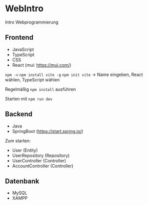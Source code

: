 # WebIntro
Intro Webprogrammierung

## Frontend
- JavaScript
- TypeScript
- CSS
- React (mui: https://mui.com/)

`npm -v`
`npm install vite -g`
`npm init vite` -> Name eingeben, React wählen, TypeScript wählen

Regelmäßig `npm install` ausführen

Starten mit `npm run dev`

## Backend
- Java
- SpringBoot (https://start.spring.io/)

Zum starten: 
- User (Entity)
- UserRepository (Repository)
- UserController (Controller)
- AccountController (Controller)

## Datenbank
- MySQL
- XAMPP
